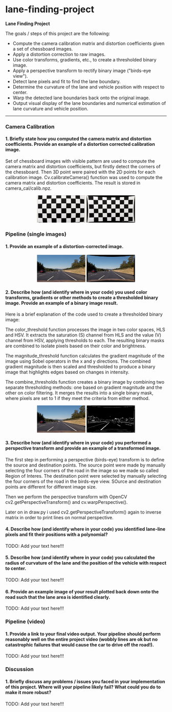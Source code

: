 # lane-finding-project

**Lane Finding Project**

The goals / steps of this project are the following:

* Compute the camera calibration matrix and distortion coefficients given a set of chessboard images.
* Apply a distortion correction to raw images.
* Use color transforms, gradients, etc., to create a thresholded binary image.
* Apply a perspective transform to rectify binary image ("birds-eye view").
* Detect lane pixels and fit to find the lane boundary.
* Determine the curvature of the lane and vehicle position with respect to center.
* Warp the detected lane boundaries back onto the original image.
* Output visual display of the lane boundaries and numerical estimation of lane curvature and vehicle position.

[//]: # (Image References)

[image1]: ./examples/undistort_output.png "Undistorted"
[image2]: ./test_images/test1.jpg "Road Transformed"
[image3]: ./examples/binary_combo_example.jpg "Binary Example"
[image4]: ./examples/warped_straight_lines.jpg "Warp Example"
[image5]: ./examples/color_fit_lines.jpg "Fit Visual"
[image6]: ./examples/example_output.jpg "Output"
[video1]: ./project_video.mp4 "Video"

---

### Camera Calibration

#### 1. Briefly state how you computed the camera matrix and distortion coefficients. Provide an example of a distortion corrected calibration image.

Set of chessboard images with visible pattern are used to compute the camera matrix and distortion coefficients, but firstly detect the corners of the chessboard. Then 3D point were paired with the 2D points for each calibration image. Cv.calibrateCamera() function was used to compute the camera matrix and distortion coefficients. The result is stored in camera_cal/calib.npz.

<p align="center">
  <img src="camera_cal/calibration1.jpg" alt="Image 1" width="30%"/>
  <img src="calibrated_image.jpg" alt="Image 2" width="30%"/>
</p>

### Pipeline (single images)

#### 1. Provide an example of a distortion-corrected image.

<p align="center">
  <img src="test_images/straight_lines2.jpg" alt="Image 1" width="30%"/>
  <img src="calibrated_image1.jpg" alt="Image 2" width="30%"/>
</p>

#### 2. Describe how (and identify where in your code) you used color transforms, gradients or other methods to create a thresholded binary image.  Provide an example of a binary image result.

Here is a brief explanation of the code used to create a thresholded binary image:

The color_threshold function processes the image in two color spaces, HLS and HSV. It extracts the saturation (S) channel from HLS and the value (V) channel from HSV, applying thresholds to each. The resulting binary masks are combined to isolate pixels based on their color and brightness.

The magnitude_threshold function calculates the gradient magnitude of the image using Sobel operators in the x and y directions. The combined gradient magnitude is then scaled and thresholded to produce a binary image that highlights edges based on changes in intensity.

The combine_thresholds function creates a binary image by combining two separate thresholding methods: one based on gradient magnitude and the other on color filtering. It merges the results into a single binary mask, where pixels are set to 1 if they meet the criteria from either method.

<p align="center">
  <img src="test_images/straight_lines2.jpg" alt="Image 1" width="30%"/>
  <img src="binary_image.jpg" alt="Image 2" width="30%"/>
</p>

#### 3. Describe how (and identify where in your code) you performed a perspective transform and provide an example of a transformed image.

The first step in performing a perspective (birds-eye) transform is to define the source and destination points. The source point were made by manually selecting the four corners of the road in the image so we made so called Region of Interes. The destination point were selected by manually selecting the four corners of the road in the birds-eye view. SOurce and destination points are different for different image size.

Then we perform the perspective transform with OpenCV cv2.getPerspectiveTransform() and cv.warpPerspective().

Later on in draw.py i used cv2.getPerspectiveTransform() again to inverse matrix in order to print lines on normal perspective.


#### 4. Describe how (and identify where in your code) you identified lane-line pixels and fit their positions with a polynomial?

TODO: Add your text here!!!

#### 5. Describe how (and identify where in your code) you calculated the radius of curvature of the lane and the position of the vehicle with respect to center.

TODO: Add your text here!!!

#### 6. Provide an example image of your result plotted back down onto the road such that the lane area is identified clearly.

TODO: Add your text here!!!

### Pipeline (video)

#### 1. Provide a link to your final video output.  Your pipeline should perform reasonably well on the entire project video (wobbly lines are ok but no catastrophic failures that would cause the car to drive off the road!).

TODO: Add your text here!!!

### Discussion

#### 1. Briefly discuss any problems / issues you faced in your implementation of this project.  Where will your pipeline likely fail?  What could you do to make it more robust?

TODO: Add your text here!!!

